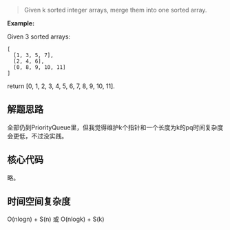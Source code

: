 > Given k sorted integer arrays, merge them into one sorted array.
>

**Example:** 

Given 3 sorted arrays:

    [
      [1, 3, 5, 7],
      [2, 4, 6],
      [0, 8, 9, 10, 11]
    ]
    
return [0, 1, 2, 3, 4, 5, 6, 7, 8, 9, 10, 11].

## 解题思路

全部仍到PriorityQueue里，但我觉得维护k个指针和一个长度为k的pq时间复杂度会更低，不过没实践。

## 核心代码

略。

## 时间空间复杂度

O(nlogn) + S(n)
或
O(nlogk) + S(k)


